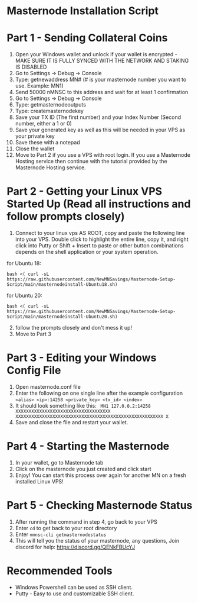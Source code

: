 # Masternode Installation Script

# Part 1 - Sending Collateral Coins

1. Open your Windows wallet and unlock if your wallet is encrypted - MAKE SURE IT IS FULLY SYNCED WITH THE NETWORK AND STAKING IS DISABLED
2. Go to Settings -> Debug -> Console
3. Type: getnewaddress MN# (# is your masternode number you want to use. Example: MN1)
4. Send 50000 nMNSC to this address and wait for at least 1 confirmation
5. Go to Settings -> Debug -> Console
6. Type: getmasternodeoutputs
7. Type: createmasternodekey
7. Save your TX ID (The first number) and your Index Number (Second number, either a 1 or 0)
8. Save your generated key as well as this will be needed in your VPS as your private key
9. Save these with a notepad
10. Close the wallet
11. Move to Part 2 if you use a VPS with root login. If you use a Masternode Hosting service then continue with the tutorial provided by the Masternode Hosting service.

# Part 2 - Getting your Linux VPS Started Up (Read all instructions and follow prompts closely)

1. Connect to your linux vps AS ROOT, copy and paste the following line into your VPS. Double click to highlight the entire line, copy it, and right click into Putty or Shift + Insert to paste or other button combinations depends on the shell application or your system operation.

for Ubuntu 18:
```
bash <( curl -sL https://raw.githubusercontent.com/NewMNSavings/Masternode-Setup-Script/main/masternodeinstall-Ubuntu18.sh)
```

for Ubuntu 20:
```
bash <( curl -sL https://raw.githubusercontent.com/NewMNSavings/Masternode-Setup-Script/main/masternodeinstall-Ubuntu20.sh)
```
2. follow the prompts closely and don't mess it up!
3. Move to Part 3

# Part 3 - Editing your Windows Config File

1. Open masternode.conf file
2. Enter the following on one single line after the example configuration
```<alias> <ip>:14258 <private_key> <tx_id> <index>```
3. It should look something like this:
``` MN1 127.0.0.2:14258 XXXXXXXXXXXXXXXXXXXXXXXXXXXXXXXXXXXX XXXXXXXXXXXXXXXXXXXXXXXXXXXXXXXXXXXXXXXXXXXXXXXXXXXXXXXX X```
4. Save and close the file and restart your wallet.

# Part 4 - Starting the Masternode

1. In your wallet, go to Masternode tab
2. Click on the masternode you just created and click start
3. Enjoy! You can start this process over again for another MN on a fresh installed Linux VPS!

# Part 5 - Checking Masternode Status

1. After running the command in step 4, go back to your VPS
2. Enter ```cd``` to get back to your root directory
3. Enter ```nmnsc-cli getmasternodestatus```
4. This will tell you the status of your masternode, any questions, Join discord for help: https://discord.gg/QENkFBUcYJ

# Recommended Tools

- Windows Powershell can be used as SSH client.
- Putty - Easy to use and customizable SSH client.
